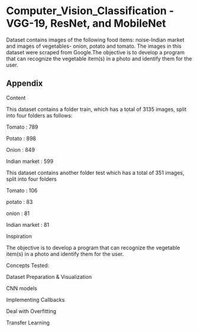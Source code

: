 
# Computer_Vision_Classification - VGG-19, ResNet, and MobileNet

Dataset contains images of the following food items: noise-Indian market and images of vegetables- onion, potato and tomato. The images in this dataset were scraped from Google.The objective is to develop a program that can recognize the vegetable item(s) in a photo and identify them for the user.


## Appendix

Content

This dataset contains a folder train, which has a total of 3135 images, split into four folders as follows:

Tomato : 789

Potato : 898

Onion : 849

Indian market : 599

This dataset contains another folder test which has a total of 351 images, split into four folders

Tomato : 106

potato : 83

onion : 81

Indian market : 81

Inspiration

The objective is to develop a program that can recognize the vegetable item(s) in a photo and identify them for the user.

Concepts Tested:

Dataset Preparation & Visualization

CNN models

Implementing Callbacks

Deal with Overfitting

Transfer Learning
